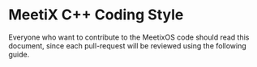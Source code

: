 # MeetiX C++ Coding Style

Everyone who want to contribute to the MeetixOS code should read this document, since each pull-request will be reviewed
using the following guide.

